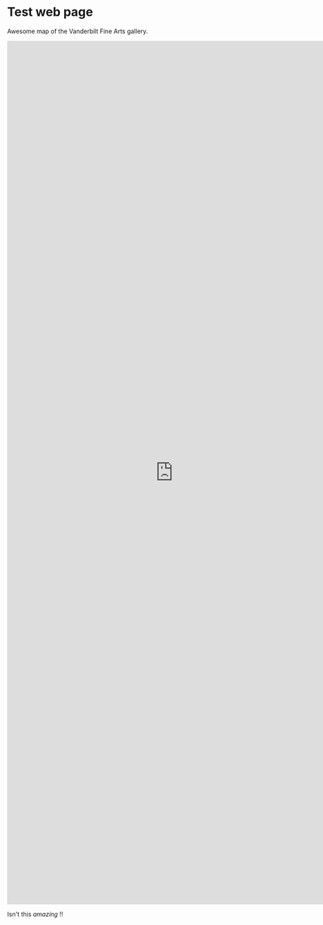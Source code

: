 # Test web page

Awesome map of the Vanderbilt Fine Arts gallery.

<iframe style="width:80vw; height:50vh;" scrolling="yes" frameborder="0" src="https://tinyurl.com/z9vmw4fu" ></iframe>

Isn't this *amazing* !!
